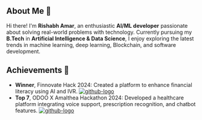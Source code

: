 ## About Me 🚀

Hi there! I'm **Rishabh Amar**, an enthusiastic **AI/ML developer** passionate about solving real-world problems with technology. Currently pursuing my **B.Tech** in **Artificial Intelligence & Data Science**, I enjoy exploring the latest trends in machine learning, deep learning, Blockchain, and software development.

## Achievements 🏅

* **Winner**, Finnovate Hack 2024: Created a platform to enhance financial literacy using AI and IVR. [![github-logo](https://github.com/user-attachments/assets/77f840b9-65b4-450c-8dba-473bb4bcb092)
](https://github.com/mayankified/FINNOVATE-ZETA-Client)
* **Top 7**, ODOO X Amalthea Hackathon 2024: Developed a healthcare platform integrating voice support, prescription recognition, and chatbot features. [![github-logo](https://github.com/user-attachments/assets/77f840b9-65b4-450c-8dba-473bb4bcb092)
](https://github.com/rishabhamar/rishabh-amar-ClinicQ)

<!--
**rishabhamar/rishabhamar** is a ✨ _special_ ✨ repository because its `README.md` (this file) appears on your GitHub profile.

Here are some ideas to get you started:

- 🔭 I’m currently working on ...
- 🌱 I’m currently learning ...
- 👯 I’m looking to collaborate on ...
- 🤔 I’m looking for help with ...
- 💬 Ask me about ...
- 📫 How to reach me: ...
- 😄 Pronouns: ...
- ⚡ Fun fact: ...
-->
